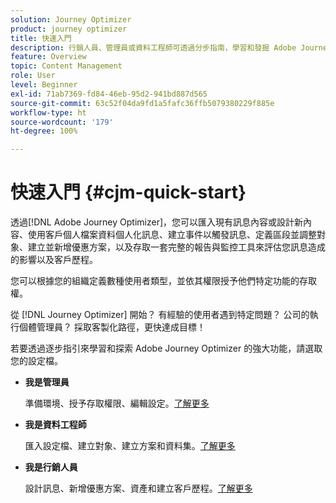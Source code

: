 ```yaml
---
solution: Journey Optimizer
product: journey optimizer
title: 快速入門
description: 行銷人員、管理員或資料工程師可透過分步指南，學習和發掘 Adobe Journey Optimizer 的力量
feature: Overview
topic: Content Management
role: User
level: Beginner
exl-id: 71ab7369-fd84-46eb-95d2-941bd887d565
source-git-commit: 63c52f04da9fd1a5fafc36ffb5079380229f885e
workflow-type: ht
source-wordcount: '179'
ht-degree: 100%

---
```


# 快速入門 {#cjm-quick-start}

透過[!DNL Adobe Journey Optimizer]，您可以匯入現有訊息內容或設計新內容、使用客戶個人檔案資料個人化訊息、建立事件以觸發訊息、定義區段並調整對象、建立並新增優惠方案，以及存取一套完整的報告與監控工具來評估您訊息造成的影響以及客戶歷程。

您可以根據您的組織定義數種使用者類型，並依其權限授予他們特定功能的存取權。

從 [!DNL Journey Optimizer] 開始？ 有經驗的使用者遇到特定問題？ 公司的執行個體管理員？ 採取客製化路徑，更快達成目標！

若要透過逐步指引來學習和探索 Adobe Journey Optimizer 的強大功能，請選取您的設定檔。

* **我是管理員**

   準備環境、授予存取權限、編輯設定。[了解更多](path/administrator.md)

* **我是資料工程師**

   匯入設定檔、建立對象、建立方案和資料集。[了解更多](path/data-engineer.md)

* **我是行銷人員**

   設計訊息、新增優惠方案、資產和建立客戶歷程。[了解更多](path/marketer.md)
